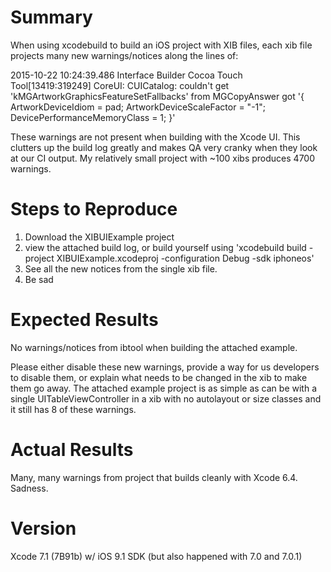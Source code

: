 # Summary

When using xcodebuild to build an iOS project with XIB files, each xib file projects many new warnings/notices along the lines of:

2015-10-22 10:24:39.486 Interface Builder Cocoa Touch Tool[13419:319249] CoreUI: CUICatalog: couldn't get 'kMGArtworkGraphicsFeatureSetFallbacks' from MGCopyAnswer got '{
    ArtworkDeviceIdiom = pad;
    ArtworkDeviceScaleFactor = "-1";
    DevicePerformanceMemoryClass = 1;
}'

These warnings are not present when building with the Xcode UI.  This clutters up the build log greatly and makes QA very cranky when they look at our CI output.  My relatively small project with ~100 xibs produces 4700 warnings.

# Steps to Reproduce

1. Download the XIBUIExample project
2. view the attached build log, or build yourself using 'xcodebuild build -project XIBUIExample.xcodeproj -configuration Debug -sdk iphoneos'
3. See all the new notices from the single xib file.
4. Be sad

# Expected Results

No warnings/notices from ibtool when building the attached example.

Please either disable these new warnings, provide a way for us developers to disable them, or explain what needs to be changed in the xib to make them go away.  The attached example project is as simple as can be with a single UITableViewController in a xib with no autolayout or size classes and it still has 8 of these warnings.

# Actual Results

Many, many warnings from project that builds cleanly with Xcode 6.4.  Sadness.

# Version

Xcode 7.1 (7B91b) w/ iOS 9.1 SDK  (but also happened with 7.0 and 7.0.1)

